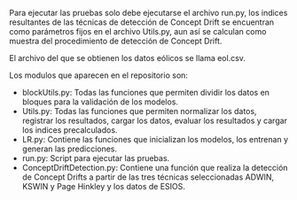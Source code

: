 Para ejecutar las pruebas solo debe ejecutarse el archivo run.py, los indices resultantes de las técnicas de detección de Concept Drift 
se encuentran como parámetros fijos en el archivo Utils.py, aun así se calculan como muestra del procedimiento de detección de Concept Drift.

El archivo del que se obtienen los datos eólicos se llama eol.csv. 

Los modulos que aparecen en el repositorio son:
  - blockUtils.py: Todas las funciones que permiten dividir los datos en bloques para la validación de los modelos.
  - Utils.py: Todas las funciones que permiten normalizar los datos, registrar los resultados, cargar los datos, evaluar los resultados y cargar los 
    indices precalculados.
  - LR.py: Contiene las funciones que inicializan los modelos, los entrenan y generan las predicciones.
  - run.py: Script para ejecutar las pruebas.
  - ConceptDriftDetection.py: Contiene una función que realiza la detección de Concept Drifts a partir de las tres técnicas seleccionadas ADWIN, KSWIN y       Page Hinkley y los datos de ESIOS.
